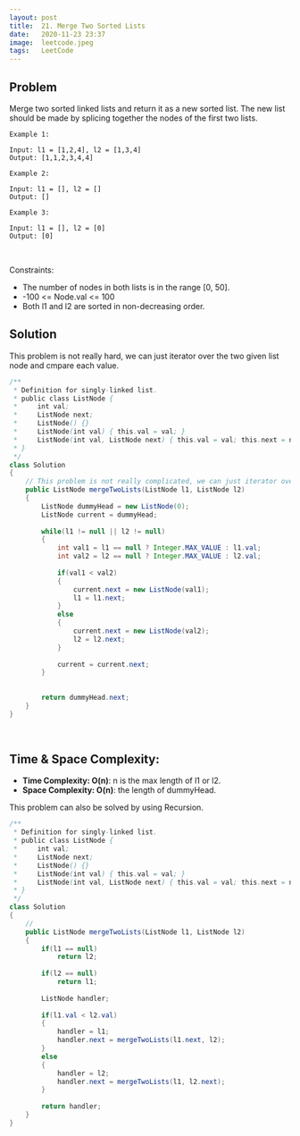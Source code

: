 ```yaml
---
layout: post 
title:  21. Merge Two Sorted Lists
date:   2020-11-23 23:37
image:  leetcode.jpeg
tags:   LeetCode
---
```


## Problem

Merge two sorted linked lists and return it as a new sorted list. The new list should be made by splicing together the nodes of the first two lists.

```
Example 1:

Input: l1 = [1,2,4], l2 = [1,3,4]
Output: [1,1,2,3,4,4]

Example 2:

Input: l1 = [], l2 = []
Output: []

Example 3:

Input: l1 = [], l2 = [0]
Output: [0]
```

<!-- Line breaks -->
<br />

Constraints:

* The number of nodes in both lists is in the range [0, 50].
* -100 <= Node.val <= 100
* Both l1 and l2 are sorted in non-decreasing order.

## Solution

This problem is not really hard, we can just iterator over the two given list node and cmpare each value. 

```java
/**
 * Definition for singly-linked list.
 * public class ListNode {
 *     int val;
 *     ListNode next;
 *     ListNode() {}
 *     ListNode(int val) { this.val = val; }
 *     ListNode(int val, ListNode next) { this.val = val; this.next = next; }
 * }
 */
class Solution 
{
    // This problem is not really complicated, we can just iterator over the two given list node and cmpare each value. 
    public ListNode mergeTwoLists(ListNode l1, ListNode l2) 
    {
        ListNode dummyHead = new ListNode(0);
        ListNode current = dummyHead;
        
        while(l1 != null || l2 != null)
        {
            int val1 = l1 == null ? Integer.MAX_VALUE : l1.val;
            int val2 = l2 == null ? Integer.MAX_VALUE : l2.val;
            
            if(val1 < val2)
            {
                current.next = new ListNode(val1);
                l1 = l1.next;
            }
            else
            {
                current.next = new ListNode(val2);
                l2 = l2.next;
            }
            
            current = current.next;
        }
        
        
        return dummyHead.next;
    }
}
```

<!-- Line breaks -->
<br />

## Time & Space Complexity:

* **Time Complexity: O(n)**: n is the max length of l1 or l2.
* **Space Complexity: O(n)**: the length of dummyHead.


This problem can also be solved by using Recursion.

```java
/**
 * Definition for singly-linked list.
 * public class ListNode {
 *     int val;
 *     ListNode next;
 *     ListNode() {}
 *     ListNode(int val) { this.val = val; }
 *     ListNode(int val, ListNode next) { this.val = val; this.next = next; }
 * }
 */
class Solution 
{
    // 
    public ListNode mergeTwoLists(ListNode l1, ListNode l2) 
    {
        if(l1 == null)
            return l2;
       
        if(l2 == null)
            return l1;
        
        ListNode handler;
        
        if(l1.val < l2.val)
        {
            handler = l1;
            handler.next = mergeTwoLists(l1.next, l2);
        }
        else
        {
            handler = l2;
            handler.next = mergeTwoLists(l1, l2.next);
        }
        
        return handler;
    }
}
```